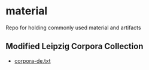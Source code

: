 # material
Repo for holding commonly used material and artifacts 

## Modified Leipzig Corpora Collection

- [corpora-de.txt](corpora-de.txt)
